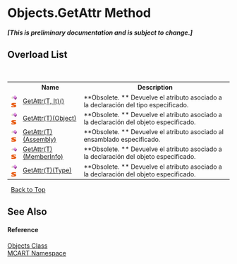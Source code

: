 # Objects.GetAttr Method 
 _**\[This is preliminary documentation and is subject to change.\]**_


## Overload List
&nbsp;<table><tr><th></th><th>Name</th><th>Description</th></tr><tr><td>![Public method](media/pubmethod.gif "Public method")![Static member](media/static.gif "Static member")</td><td><a href="e7cb4e45-423e-147c-6036-4bb20c20a1e2">GetAttr(T, It)()</a></td><td> **Obsolete. **
Devuelve el atributo asociado a la declaración del tipo especificado.</td></tr><tr><td>![Public method](media/pubmethod.gif "Public method")![Static member](media/static.gif "Static member")</td><td><a href="266d0619-24e8-4bb1-eeac-82fa7c767fb6">GetAttr(T)(Object)</a></td><td> **Obsolete. **
Devuelve el atributo asociado a la declaración del objeto especificado.</td></tr><tr><td>![Public method](media/pubmethod.gif "Public method")![Static member](media/static.gif "Static member")</td><td><a href="c95327e7-64d0-2bb0-24c9-9acff63957ec">GetAttr(T)(Assembly)</a></td><td> **Obsolete. **
Devuelve el atributo asociado al ensamblado especificado.</td></tr><tr><td>![Public method](media/pubmethod.gif "Public method")![Static member](media/static.gif "Static member")</td><td><a href="6bc68fa0-9580-7b66-a3eb-e8a57f69a56e">GetAttr(T)(MemberInfo)</a></td><td> **Obsolete. **
Devuelve el atributo asociado a la declaración del objeto especificado.</td></tr><tr><td>![Public method](media/pubmethod.gif "Public method")![Static member](media/static.gif "Static member")</td><td><a href="ae462313-39a6-6276-bb61-4327a0ab76e2">GetAttr(T)(Type)</a></td><td> **Obsolete. **
Devuelve el atributo asociado a la declaración del objeto especificado.</td></tr></table>&nbsp;
<a href="#objects.getattr-method">Back to Top</a>

## See Also


#### Reference
<a href="bed01b44-1ba8-b02e-7f19-0855e84b8dbd">Objects Class</a><br /><a href="89e7854f-fe6f-d208-fb0c-b17953422852">MCART Namespace</a><br />